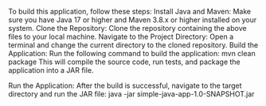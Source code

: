 To build this application, follow these steps:
Install Java and Maven: Make sure you have Java 17 or higher and Maven 3.8.x or higher installed on your system.
Clone the Repository: Clone the repository containing the above files to your local machine.
Navigate to the Project Directory: Open a terminal and change the current directory to the cloned repository.
Build the Application: Run the following command to build the application:
mvn clean package
This will compile the source code, run tests, and package the application into a JAR file.

Run the Application: After the build is successful, navigate to the target directory and run the JAR file:
java -jar simple-java-app-1.0-SNAPSHOT.jar
